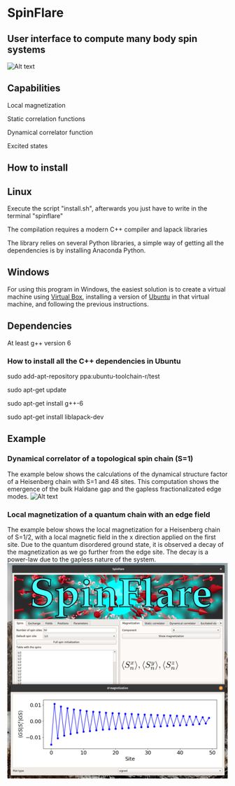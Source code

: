 # SpinFlare

## User interface to compute many body spin systems
![Alt text](images/interface.png?raw=true "Main window of SpinFlare")

## Capabilities
Local magnetization

Static correlation functions

Dynamical correlator function

Excited states

## How to install

## Linux
Execute the script "install.sh", afterwards you just have to write in the
terminal
"spinflare"

The compilation requires a modern C++ compiler and lapack libraries

The library relies on several Python libraries, a simple way of getting
all the dependencies is by installing Anaconda Python.


## Windows ##

For using this program in Windows, the easiest solution is to create a virtual
machine using [Virtual Box](https://www.virtualbox.org/), installing
a version of [Ubuntu](https://releases.ubuntu.com/20.04/)
in that virtual machine, and following the previous
instructions.


## Dependencies
At least g++ version 6
### How to install all the C++ dependencies in Ubuntu
sudo add-apt-repository ppa:ubuntu-toolchain-r/test

sudo apt-get update

sudo apt-get install g++-6

sudo apt-get install liblapack-dev

## Example
### Dynamical correlator of a topological spin chain (S=1)
The example below shows the calculations of the dynamical structure factor of a Heisenberg chain with S=1 and 48 sites. This computation shows the emergence of the bulk Haldane gap and the gapless fractionalizated edge modes.
![Alt text](images/dyncorr_Haldane.png?raw=true "Dynamical correlator of the Haldane Heisenberg model")

### Local magnetization of a quantum chain with an edge field
The example below shows the local magnetization for a Heisenberg chain of S=1/2, with a local magnetic field in the x direction applied on the first site. Due to the quantum disordered ground state, it is observed a decay of the magnetization as we go further from the edge site. The decay is a power-law due to the gapless nature of the system.
![Alt text](images/magnetization_s12.png?raw=true "Local magnetization of a S=1/2 Heisenberg chain with a local field")

